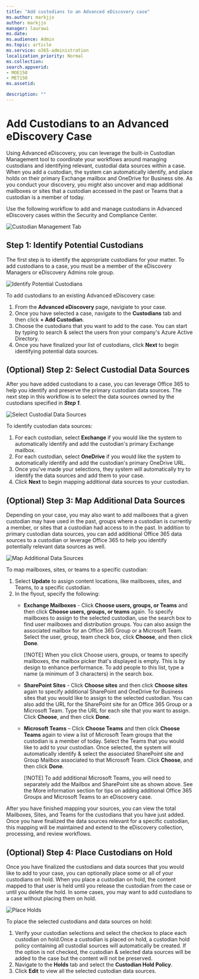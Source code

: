 ```yaml
---
title: "Add custodians to an Advanced eDiscovery case"
ms.author: markjjo
author: markjjo
manager: laurawi
ms.date: 
ms.audience: Admin
ms.topic: article
ms.service: o365-administration
localization_priority: Normal
ms.collection: 
search.appverid: 
- MOE150
- MET150
ms.assetid: 

description: ""
---
```

# Add Custodians to an Advanced eDiscovery Case
Using Advanced eDiscovery, you can leverage the built-in Custodian Management tool to coordinate your workflows around managing custodians and identifying relevant, custodial data sources within a case. When you add a custodian, the system can automatically identify, and place holds on their primary Exchange mailbox and OneDrive for Business site. As you conduct your discovery, you might also uncover and map additional mailboxes or sites that a custodian accessed in the past or Teams that a custodian is a member of today.

Use the following workflow to add and manage custodians in Advanced eDiscovery cases within the Security and Compliance Center. 

![Custodian Management Tab](./media/Custodian_Management_Page)

## Step 1: Identify Potential Custodians
The first step is to identify the appropriate custodians for your matter. To add custodians to a case, you must be a member of the eDiscovery Managers or eDiscovery Admins role group.   

![Identify Potential Custodians](./media/Add_Custodian_Step_1.PNG)

To add custodians to an existing Advanced eDiscovery case:
 1. From the **Advanced eDiscovery** page, navigiate to your case.
 2. Once you have selected a case, navigate to the **Custodians** tab and then click **+ Add Custodian**. 
 3. Choose the custodians that you want to add to the case. You can start by typing to search & select the users fron your company's Azure Active Directory.
 4. Once you have finalized your list of custodians, click **Next** to begin identifying potential data sources. 
   
## (Optional) Step 2: Select Custodial Data Sources
After you have added custodians to a case, you can leverage Office 365 to help you identify and preserve the primary custodian data sources. The next step in this workflow is to select the data sources owned by the custodians specified in ***Step 1***. 

![Select Custodial Data Sources](./media/Add_Custodian_Step_2.PNG)

To identify custodian data sources: 
 1. For each custodian, select **Exchange** if you would like the system to automatically identify and add the custodian's primary Exchange mailbox. 
 2. For each custodian, select **OneDrive** if you would like the system to automatically identify and add the custodian's primary OneDrive URL. 
 3. Once you've made your selections, they system will automatically try to identify the data sources and add them to your case. 
 4. Click **Next** to begin mapping additional data sources to your custodian.

## (Optional) Step 3: Map Additional Data Sources
Depending on your case, you may also want to add mailboxes that a given custodian may have used in the past, groups where a custodian is currently a member, or sites that a custodian had access to in the past. In addition to primary custodian data sources, you can add additional Office 365 data sources to a custodian or leverage Office 365 to help you identify potentially relevant data sources as well. 

![Map Additional Data Sources](./media/Add_Custodian_Step_3.PNG)

To map mailboxes, sites, or teams to a specific custodian:
  1. Select **Update** to assign content locations, like mailboxes, sites, and Teams, to a specific custodian. 
  2. In the flyout, specify the following:
     -  **Exchange Mailboxes** - Click **Choose users, groups, or Teams** and then click **Choose users, groups, or teams** again. To specify mailboxes to assign to the selected custodian, use the search box to find user mailboxes and distribution groups. You can also assign the associated mailbox for an Office 365 Group or a Microsoft Team. Select the user, group, team check box, click **Choose**, and then click **Done**.

        [!NOTE] 
        When you click Choose users, groups, or teams to specify mailboxes, the mailbox picker that's displayed is empty. This is by design to enhance performance. To add people to this list, type a name (a minimum of 3 characters) in the search box.

     - **SharePoint Sites** - Click **Choose sites** and then click **Choose sites** again to specify additional SharePoint and OneDrive for Business sites that you would like to assign to the selected custodian. You can also add the URL for the SharePoint site for an Office 365 Group or a Microsoft Team. Type the URL for each site that you want to assign. Click **Choose**, and then click **Done**.
     - **Microsoft Teams** – Click **Choose Teams** and then click **Choose Teams** again to view a list of Microsoft Team groups that the custodian is a member of today. Select the Teams that you would like to add to your custodian. Once selected, the system will automatically identify & select the associated SharePoint site and Group Mailbox associated to that Microsoft Team. Click **Choose**, and then click **Done**.
        
        [!NOTE]
        To add additional Microsoft Teams, you will need to separately add the Mailbox and SharePoint site as shown above. See the More information section for tips on adding additional Office 365 Groups and Microsoft Teams to an eDiscovery case.

After you have finished mapping your sources, you can view the total Mailboxes, Sites, and Teams for the custodians that you have just added. Once you have finalized the data sources relevant for a specific custodian, this mapping will be maintained and extend to the eDiscovery collection, processing, and review workflows. 

## (Optional) Step 4: Place Custodians on Hold
 Once you have finalized the custodians and data sources that you would like to add to your case, you can optionally place some or all of your custodians on hold. When you place a custodian on hold, the content mapped to that user is held until you release the custodian from the case or until you delete the hold. In some cases, you may want to add custodians to a case without placing them on hold. 

![Place Holds](./media/Add_Custodian_Step_4.PNG)

To place the selected custodians and data sources on hold:
  1. Verify your custodian selections and select the checkox to place each custodian on hold.Once a custodian is placed on hold, a custodian hold policy containing all custodial sources will automatically be created. If the option is not checked, the custodian & selected data sources will be added to the case but the content will not be preserved.
  2. Navigate to the **Holds** tab and select the **Custodian Hold Policy**. 
  3. Click **Edit** to view all the selected custodian data sources.
    
 
    




